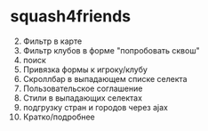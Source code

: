 # squash4friends
2) Фильтр в карте
3) Фильтр клубов в форме "попробовать сквош"
2) поиск  
3) Привязка формы к игроку/клубу
6) Скроллбар в выпадающем списке селекта
7) Пользовательское соглашение
8) Стили в выпадающих селектах
8) подгрузку стран и городов через ajax
9) Кратко/подробнее
